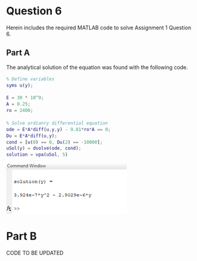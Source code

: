# Question 6

Herein includes the required MATLAB code to solve Assignment 1 Question 6.  

## Part A
The analytical solution of the equation was found with the following code. 
```matlab
% Define variables
syms u(y); 

E = 30 * 10^9;
A = 0.25;
ro = 2400;

% Solve ordianry differential equation
ode = E*A*diff(u,y,y) - 9.81*ro*A == 0;
Du = E*A*diff(u,y);
cond = [u(0) == 0, Du(2) == -10000];
uSol(y) = dsolve(ode, cond);
solution = vpa(uSol, 5)
```

![alt text](https://github.com/k65yang/general_code/blob/master/cive422/assignment1/A1Q6_cw_A.PNG "Solution")

# Part B
CODE TO BE UPDATED
